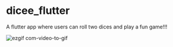 # dicee_flutter

A flutter app where users can roll two dices and play a fun game!!!

![ezgif com-video-to-gif](https://github.com/sharjeelmazhar/dicee/assets/73254881/45eda482-857b-4b74-a9ef-2ab992f0fbe7)
